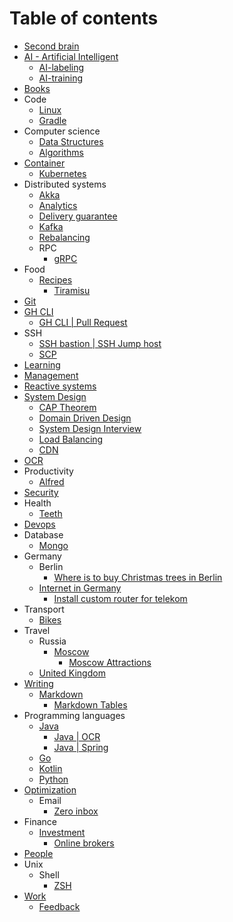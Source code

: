 # Table of contents
* [Second brain](second-brain)
* [AI - Artificial Intelligent](ai)
  * [AI-labeling](ai/labeling.md)
  * [AI-training](ai/training.md)
* [Books](books)
* Code
  * [Linux](code/linux.md)
  * [Gradle](code/gradle.md)
* Computer science
  * [Data Structures](computer-science/data-structures)
  * [Algorithms](computer-science/algorithms)
* [Container](container)
  * [Kubernetes](container/kubernetes) 
* Distributed systems
  * [Akka](distributed-systems/akka.md) 
  * [Analytics](distributed-systems/analytics)
  * [Delivery guarantee](distributed-systems/delivery-guarantee.md)
  * [Kafka](distributed-systems/kafka.md)
  * [Rebalancing](distributed-systems/rebalancing.md)
  * RPC
    * [gRPC](distributed-systems/rpc/grpc.md)
* Food
  * [Recipes](food/recipes)
    * [Tiramisu](food/recipes/tiramisu.md)
* [Git](git)
* [GH CLI](gh-cli)
  * [GH CLI | Pull Request](gh-cli/gh-cli-pr.md)
* SSH
  * [SSH bastion | SSH Jump host](ssh/ssh-jump-host.md)
  * [SCP](ssh/scp.md)
* [Learning](learning)
* [Management](management)
* [Reactive systems](reactive-systems)
* [System Design](system-design)
  * [CAP Theorem](system-design/cap.md)
  * [Domain Driven Design](system-design/ddd.md)
  * [System Design Interview](system-design/interview.md)
  * [Load Balancing](system-design/load-balancing.md)
  * [CDN](system-design/cdn.md)
* [OCR](ocr)
* Productivity
  * [Alfred](productivity/alfred)
* [Security](security)
* Health
  * [Teeth](health/teeth.md)
* [Devops](devops)
* Database
  * [Mongo](database/mongo)
* Germany
  * Berlin
    * [Where is to buy Christmas trees in Berlin](germany/berlin/christmas-tree.md)
  * [Internet in Germany](germany/internet)
    * [Install custom router for telekom](germany/internet/telekom-install-custom-router.md)
* Transport
  * [Bikes](transport/bikes)
* Travel
  * Russia
    * [Moscow](travel/russia/moscow)
      * [Moscow Attractions](travel/russia/moscow/attraction)
  * [United Kingdom](travel/uk)
* [Writing](writing)
  * [Markdown](writing/markdown)
    * [Markdown Tables](writing/markdown/tables.md)
* Programming languages
  * [Java](programming-languages/java)
    * [Java | OCR](programming-languages/java/ocr)
    * [Java | Spring](programming-languages/java/spring)
  * [Go](programming-languages/go)
  * [Kotlin](programming-languages/kotlin)
  * [Python](programming-languages/python)
* [Optimization](optimization)
  * Email
    * [Zero inbox](optimization/email/zero-inbox.md)
* Finance
  * [Investment](finance/investment)
    * [Online brokers](finance/investment/online-brokers.md)
* [People](people)
* Unix
  * Shell
    * [ZSH](unix/shell/zsh.md) 
* [Work](work)
  * [Feedback](work/feedback.md)
